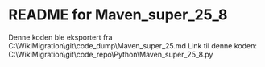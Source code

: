 # README for Maven_super_25_8
Denne koden ble eksportert fra C:\WikiMigration\git\code_dump\Maven_super_25.md
Link til denne koden: C:\WikiMigration\git\code_repo\Python\Maven_super_25_8.py
